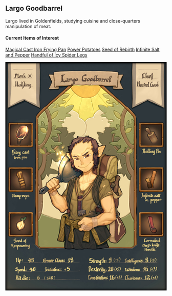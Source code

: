 <!-- TITLE: Largo -->
<!-- SUBTITLE: The Chef -->

## Largo Goodbarrel
Largo lived in Goldenfields, studying cuisine and close-quarters manipulation of meat.

#### Current Items of Interest
[Magical Cast Iron Frying Pan](/items/cast-iron-pan)
[Power Potatoes](/items/power-potatoes)
[Seed of Rebirth](/items/rebirth-seed)
[Infinite Salt and Pepper](/items/salt-pepper)
[Handful of Icy Spider Legs](/items/icy-spider-legs)

![Largo](/uploads/largo.jpg "Largo")